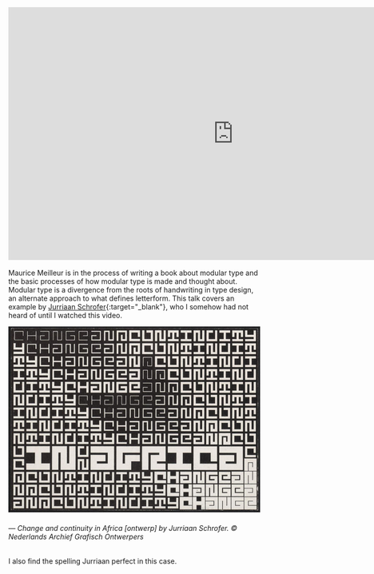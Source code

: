 <a name="modulartype01"></a>

<iframe width="900" height="506" src="https://www.youtube.com/embed/r9FVPF9300w" frameborder="0" allow="accelerometer; encrypted-media; gyroscope; picture-in-picture" allowfullscreen></iframe>

Maurice Meilleur is in the process of writing a book about modular type and the basic processes of how modular type is made and thought about. Modular type is a divergence from the roots of handwriting in type design, an alternate approach to what defines letterform. This talk covers an example by [Jurriaan Schrofer](https://www.geheugenvannederland.nl/en/geheugen/results?query=&facets%5BcollectionStringEN%5D%5B%5D=Collection+Dutch+Graphic+Designers+Archives+Foundation&page=NaN&maxperpage=36&coll=ngvn){:target="_blank"}, who I somehow had not heard of until I watched this video.

![](images/14/js.jpg)
###### — *Change and continuity in Africa [ontwerp]* by Jurriaan Schrofer. &copy; Nederlands Archief Grafisch Ontwerpers 

I also find the spelling Jurriaan perfect in this case.
